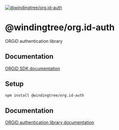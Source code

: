 [![@windingtree/org.id-auth](https://img.shields.io/npm/v/@windingtree/org.id-auth.svg)](https://www.npmjs.com/package/@windingtree/org.id-auth)
# @windingtree/org.id-auth
ORGiD authentication library

## Documentation

[ORGiD SDK documentation](https://windingtree.github.io/org.id-sdk/)

## Setup

```bash
npm install @windingtree/org.id-auth
```

## Documentation

[ORGiD authentication library documentation](docs/index.md)



